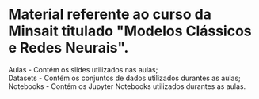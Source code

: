 # Material referente ao curso da Minsait titulado "Modelos Clássicos e Redes Neurais".

Aulas - Contém os slides utilizados nas aulas;<br>
Datasets - Contém os conjuntos de dados utilizados durantes as aulas;<br>
Notebooks - Contém os Jupyter Notebooks utilizados durantes as aulas.
